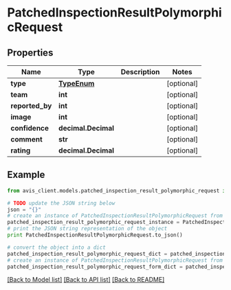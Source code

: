 # PatchedInspectionResultPolymorphicRequest


## Properties

Name | Type | Description | Notes
------------ | ------------- | ------------- | -------------
**type** | [**TypeEnum**](TypeEnum.md) |  | [optional] 
**team** | **int** |  | [optional] 
**reported_by** | **int** |  | [optional] 
**image** | **int** |  | [optional] 
**confidence** | **decimal.Decimal** |  | [optional] 
**comment** | **str** |  | [optional] 
**rating** | **decimal.Decimal** |  | [optional] 

## Example

```python
from avis_client.models.patched_inspection_result_polymorphic_request import PatchedInspectionResultPolymorphicRequest

# TODO update the JSON string below
json = "{}"
# create an instance of PatchedInspectionResultPolymorphicRequest from a JSON string
patched_inspection_result_polymorphic_request_instance = PatchedInspectionResultPolymorphicRequest.from_json(json)
# print the JSON string representation of the object
print PatchedInspectionResultPolymorphicRequest.to_json()

# convert the object into a dict
patched_inspection_result_polymorphic_request_dict = patched_inspection_result_polymorphic_request_instance.to_dict()
# create an instance of PatchedInspectionResultPolymorphicRequest from a dict
patched_inspection_result_polymorphic_request_form_dict = patched_inspection_result_polymorphic_request.from_dict(patched_inspection_result_polymorphic_request_dict)
```
[[Back to Model list]](../README.md#documentation-for-models) [[Back to API list]](../README.md#documentation-for-api-endpoints) [[Back to README]](../README.md)


